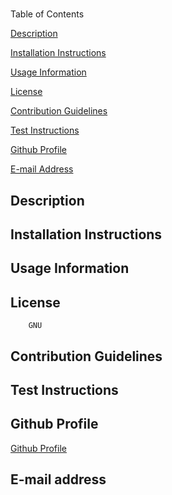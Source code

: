 # 

Table of Contents

[Description](#description)

[Installation Instructions](#installation-instructions)

[Usage Information](#usage-information)

[License](#license)

[Contribution Guidelines](#contribution-guidelines)

[Test Instructions](#test-instructions)

[Github Profile](#github-profile)

[E-mail Address](#e-mail-address)

## Description

        

## Installation Instructions

        

## Usage Information

        

## License

        GNU

## Contribution Guidelines

        

## Test Instructions

        

## Github Profile

[Github Profile](www.github.com/gaky0401/)

## E-mail address

        